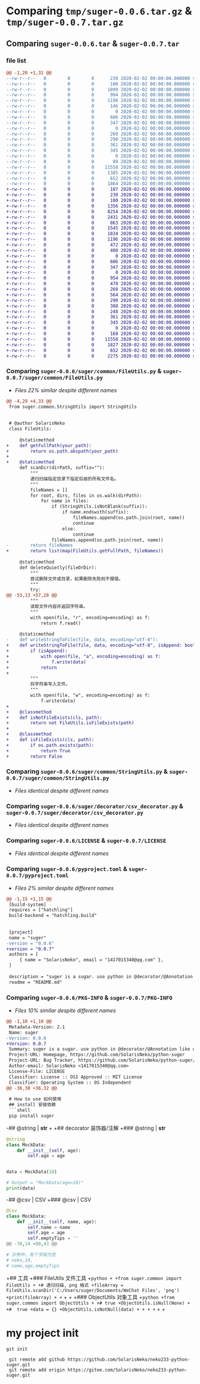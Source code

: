 # Comparing `tmp/suger-0.0.6.tar.gz` & `tmp/suger-0.0.7.tar.gz`

## Comparing `suger-0.0.6.tar` & `suger-0.0.7.tar`

### file list

```diff
@@ -1,20 +1,31 @@
--rw-r--r--   0        0        0      230 2020-02-02 00:00:00.000000 suger-0.0.6/upload.sh
--rw-r--r--   0        0        0      100 2020-02-02 00:00:00.000000 suger-0.0.6/suger/__init__.py
--rw-r--r--   0        0        0     1899 2020-02-02 00:00:00.000000 suger-0.0.6/suger/common/FileUtils.py
--rw-r--r--   0        0        0      994 2020-02-02 00:00:00.000000 suger-0.0.6/suger/common/ObjectUtils.py
--rw-r--r--   0        0        0     1196 2020-02-02 00:00:00.000000 suger-0.0.6/suger/common/StringUtils.py
--rw-r--r--   0        0        0      146 2020-02-02 00:00:00.000000 suger-0.0.6/suger/common/__init__.py
--rw-r--r--   0        0        0        0 2020-02-02 00:00:00.000000 suger-0.0.6/suger/decorator/__init__.py
--rw-r--r--   0        0        0      606 2020-02-02 00:00:00.000000 suger-0.0.6/suger/decorator/csv_decorator.py
--rw-r--r--   0        0        0      347 2020-02-02 00:00:00.000000 suger-0.0.6/suger/decorator/string_decorator.py
--rw-r--r--   0        0        0        0 2020-02-02 00:00:00.000000 suger-0.0.6/tests/__init__.py
--rw-r--r--   0        0        0      260 2020-02-02 00:00:00.000000 suger-0.0.6/tests/test_FileUtils.py
--rw-r--r--   0        0        0      290 2020-02-02 00:00:00.000000 suger-0.0.6/tests/test_ObjectUtils.py
--rw-r--r--   0        0        0      361 2020-02-02 00:00:00.000000 suger-0.0.6/tests/test_csv_decorator.py
--rw-r--r--   0        0        0      345 2020-02-02 00:00:00.000000 suger-0.0.6/tests/test_string_decorator.py
--rw-r--r--   0        0        0        0 2020-02-02 00:00:00.000000 suger-0.0.6/tests/decorator/__init__.py
--rw-r--r--   0        0        0       89 2020-02-02 00:00:00.000000 suger-0.0.6/.gitignore
--rw-r--r--   0        0        0    11558 2020-02-02 00:00:00.000000 suger-0.0.6/LICENSE
--rw-r--r--   0        0        0     1385 2020-02-02 00:00:00.000000 suger-0.0.6/README.md
--rw-r--r--   0        0        0      652 2020-02-02 00:00:00.000000 suger-0.0.6/pyproject.toml
--rw-r--r--   0        0        0     1864 2020-02-02 00:00:00.000000 suger-0.0.6/PKG-INFO
+-rw-r--r--   0        0        0      107 2020-02-02 00:00:00.000000 suger-0.0.7/setup.py
+-rw-r--r--   0        0        0      230 2020-02-02 00:00:00.000000 suger-0.0.7/upload.sh
+-rw-r--r--   0        0        0      100 2020-02-02 00:00:00.000000 suger-0.0.7/suger/__init__.py
+-rw-r--r--   0        0        0     1356 2020-02-02 00:00:00.000000 suger-0.0.7/suger/common/CsvUtils.py
+-rw-r--r--   0        0        0     8254 2020-02-02 00:00:00.000000 suger-0.0.7/suger/common/FileCompareUtils.py
+-rw-r--r--   0        0        0     2431 2020-02-02 00:00:00.000000 suger-0.0.7/suger/common/FileUtils.py
+-rw-r--r--   0        0        0      863 2020-02-02 00:00:00.000000 suger-0.0.7/suger/common/JsonUtils.py
+-rw-r--r--   0        0        0     1545 2020-02-02 00:00:00.000000 suger-0.0.7/suger/common/ObjectUtils.py
+-rw-r--r--   0        0        0     1834 2020-02-02 00:00:00.000000 suger-0.0.7/suger/common/SSH.py
+-rw-r--r--   0        0        0     1196 2020-02-02 00:00:00.000000 suger-0.0.7/suger/common/StringUtils.py
+-rw-r--r--   0        0        0      472 2020-02-02 00:00:00.000000 suger-0.0.7/suger/common/TerminalUtils.py
+-rw-r--r--   0        0        0      400 2020-02-02 00:00:00.000000 suger-0.0.7/suger/common/__init__.py
+-rw-r--r--   0        0        0        0 2020-02-02 00:00:00.000000 suger-0.0.7/suger/decorator/__init__.py
+-rw-r--r--   0        0        0      606 2020-02-02 00:00:00.000000 suger-0.0.7/suger/decorator/csv_decorator.py
+-rw-r--r--   0        0        0      347 2020-02-02 00:00:00.000000 suger-0.0.7/suger/decorator/string_decorator.py
+-rw-r--r--   0        0        0        0 2020-02-02 00:00:00.000000 suger-0.0.7/tests/__init__.py
+-rw-r--r--   0        0        0      954 2020-02-02 00:00:00.000000 suger-0.0.7/tests/test_CsvUtils.py
+-rw-r--r--   0        0        0      478 2020-02-02 00:00:00.000000 suger-0.0.7/tests/test_FileCompareUtils.py
+-rw-r--r--   0        0        0      260 2020-02-02 00:00:00.000000 suger-0.0.7/tests/test_FileUtils.py
+-rw-r--r--   0        0        0      564 2020-02-02 00:00:00.000000 suger-0.0.7/tests/test_JsonUtils.py
+-rw-r--r--   0        0        0      290 2020-02-02 00:00:00.000000 suger-0.0.7/tests/test_ObjectUtils.py
+-rw-r--r--   0        0        0      308 2020-02-02 00:00:00.000000 suger-0.0.7/tests/test_SSH.py
+-rw-r--r--   0        0        0      248 2020-02-02 00:00:00.000000 suger-0.0.7/tests/test_TerminalUtils.py
+-rw-r--r--   0        0        0      361 2020-02-02 00:00:00.000000 suger-0.0.7/tests/test_csv_decorator.py
+-rw-r--r--   0        0        0      345 2020-02-02 00:00:00.000000 suger-0.0.7/tests/test_string_decorator.py
+-rw-r--r--   0        0        0        0 2020-02-02 00:00:00.000000 suger-0.0.7/tests/decorator/__init__.py
+-rw-r--r--   0        0        0      168 2020-02-02 00:00:00.000000 suger-0.0.7/.gitignore
+-rw-r--r--   0        0        0    11558 2020-02-02 00:00:00.000000 suger-0.0.7/LICENSE
+-rw-r--r--   0        0        0     1827 2020-02-02 00:00:00.000000 suger-0.0.7/README.md
+-rw-r--r--   0        0        0      652 2020-02-02 00:00:00.000000 suger-0.0.7/pyproject.toml
+-rw-r--r--   0        0        0     2275 2020-02-02 00:00:00.000000 suger-0.0.7/PKG-INFO
```

### Comparing `suger-0.0.6/suger/common/FileUtils.py` & `suger-0.0.7/suger/common/FileUtils.py`

 * *Files 22% similar despite different names*

```diff
@@ -4,29 +4,33 @@
 from suger.common.StringUtils import StringUtils
 
 
 # @author SolarisNeko
 class FileUtils:
 
     @staticmethod
+    def getFullPath(your_path):
+        return os.path.abspath(your_path)
+
+    @staticmethod
     def scanDir(dirPath, suffix=""):
         """
         递归扫描指定目录下指定后缀的所有文件名。
         """
         fileNames = []
         for root, dirs, files in os.walk(dirPath):
             for name in files:
                 if (StringUtils.isNotBlank(suffix)):
                     if name.endswith(suffix):
                         fileNames.append(os.path.join(root, name))
                         continue
                     else:
                         continue
                 fileNames.append(os.path.join(root, name))
-        return fileNames
+        return list(map(FileUtils.getFullPath, fileNames))
 
     @staticmethod
     def deleteQuietly(fileOrDir):
         """
         尝试删除文件或目录，如果删除失败则不报错。
         """
         try:
@@ -53,13 +57,28 @@
         """
         读取文件内容并返回字符串。
         """
         with open(file, "r", encoding=encoding) as f:
             return f.read()
 
     @staticmethod
-    def writeStringToFile(file, data, encoding="utf-8"):
+    def writeStringToFile(file, data, encoding="utf-8", isAppend: bool = False):
+        if (isAppend):
+            with open(file, "a", encoding=encoding) as f:
+                f.write(data)
+            return
+
         """
         将字符串写入文件。
         """
         with open(file, "w", encoding=encoding) as f:
             f.write(data)
+
+    @classmethod
+    def isNotFileExists(cls, path):
+        return not FileUtils.isFileExists(path)
+
+    @classmethod
+    def isFileExists(cls, path):
+        if os.path.exists(path):
+            return True
+        return False
```

### Comparing `suger-0.0.6/suger/common/StringUtils.py` & `suger-0.0.7/suger/common/StringUtils.py`

 * *Files identical despite different names*

### Comparing `suger-0.0.6/suger/decorator/csv_decorator.py` & `suger-0.0.7/suger/decorator/csv_decorator.py`

 * *Files identical despite different names*

### Comparing `suger-0.0.6/LICENSE` & `suger-0.0.7/LICENSE`

 * *Files identical despite different names*

### Comparing `suger-0.0.6/pyproject.toml` & `suger-0.0.7/pyproject.toml`

 * *Files 2% similar despite different names*

```diff
@@ -1,15 +1,15 @@
 [build-system]
 requires = ["hatchling"]
 build-backend = "hatchling.build"
 
 
 [project]
 name = "suger"
-version = "0.0.6"
+version = "0.0.7"
 authors = [
     { name = "SolarisNeko", email = "1417015340@qq.com" },
 ]
 
 description = "suger is a sugar. use python in @decorator/@Annotation like other languages~"
 readme = "README.md"
```

### Comparing `suger-0.0.6/PKG-INFO` & `suger-0.0.7/PKG-INFO`

 * *Files 10% similar despite different names*

```diff
@@ -1,10 +1,10 @@
 Metadata-Version: 2.1
 Name: suger
-Version: 0.0.6
+Version: 0.0.7
 Summary: suger is a sugar. use python in @decorator/@Annotation like other languages~
 Project-URL: Homepage, https://github.com/SolarisNeko/python-suger
 Project-URL: Bug Tracker, https://github.com/SolarisNeko/python-suger/issues
 Author-email: SolarisNeko <1417015340@qq.com>
 License-File: LICENSE
 Classifier: License :: OSI Approved :: MIT License
 Classifier: Operating System :: OS Independent
@@ -36,30 +36,32 @@
 
 # How to use 如何使用
 ## install 安装依赖
 ```shell
 pip install suger
 ```
 
-## @string | __str__
+
+## decorator 装饰器/注解
+### @string | __str__
 ```python
 @string
 class MockData:
     def __init__(self, age):
         self.age = age
 
 
 data = MockData(18)
 
 # Output = "MockData(age=18)"
 print(data)
 
 ```
 
-## @csv | CSV 
+### @csv | CSV 
 ```python
 @csv
 class MockData:
     def __init__(self, name, age):
         self.name = name
         self.age = age
         self.emptyTips = ''
@@ -78,14 +80,43 @@
 
 # 示例中，有个字段为空
 # neko,18,
 # name,age,emptyTips
 
 ```
 
+## 工具
+### FileUtils 文件工具
+```python
+
+from suger.common import FileUtils
+
+# 递归扫描, png 格式
+fileArray = FileUtils.scanDir('C:/Users/suger/Documents/WeChat Files', 'png')
+print(fileArray)
+
+```
+
+
+### ObjectUtils 对象工具
+```python
+from suger.common import ObjectUtils
+
+# true
+ObjectUtils.isNull(None)
+
+#  true
+data = {}
+ObjectUtils.isNotNull(data)
+
+
+
+```
+
+
 
 # my project init
 ```shell
 git init
 
  git remote add github https://github.com/SolarisNeko/neko233-python-suger.git
  git remote add origin https://gitee.com/SolarisNeko/neko233-python-suger.git
```

